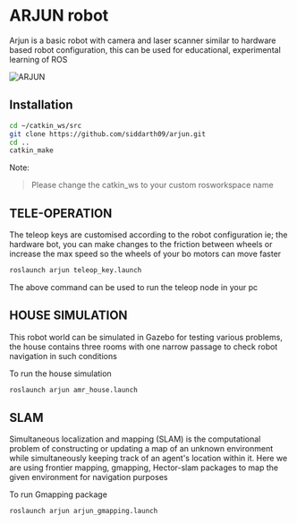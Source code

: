 # ARJUN robot
Arjun is a basic robot with camera and laser scanner similar to hardware based robot configuration, this can be used for educational, experimental learning of ROS


![ARJUN](https://user-images.githubusercontent.com/60263608/130914758-250ca2b8-dc53-48ce-a078-837f06960a6d.png)

## Installation

```bash
cd ~/catkin_ws/src
git clone https://github.com/siddarth09/arjun.git
cd ..
catkin_make
```
Note:
> Please change the catkin_ws to your custom rosworkspace name 

## TELE-OPERATION
The teleop keys are customised according to the robot configuration ie; the hardware bot, you can make changes to the friction between wheels or increase the max speed so the wheels of your bo motors can move faster

```bash
roslaunch arjun teleop_key.launch
```

The above command can be used to run the teleop node in your pc 

## HOUSE SIMULATION

This robot world can be simulated in Gazebo for testing various problems, the house contains three rooms with one narrow passage to check robot navigation in such conditions

To run the house simulation 
```bash
roslaunch arjun amr_house.launch
```

## SLAM 
Simultaneous localization and mapping (SLAM) is the computational problem of constructing or updating a map of an unknown environment while simultaneously keeping track of an agent's location within it. Here we are using frontier mapping, gmapping, Hector-slam packages to map the given environment for navigation purposes

To run Gmapping package
``` bash
roslaunch arjun arjun_gmapping.launch
```


